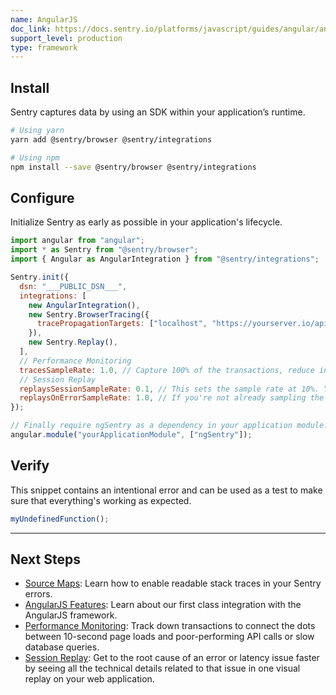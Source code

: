 ```yaml
---
name: AngularJS
doc_link: https://docs.sentry.io/platforms/javascript/guides/angular/angular1/
support_level: production
type: framework
---
```


## Install

Sentry captures data by using an SDK within your application’s runtime.

```bash
# Using yarn
yarn add @sentry/browser @sentry/integrations

# Using npm
npm install --save @sentry/browser @sentry/integrations
```

## Configure

Initialize Sentry as early as possible in your application's lifecycle.

```javascript
import angular from "angular";
import * as Sentry from "@sentry/browser";
import { Angular as AngularIntegration } from "@sentry/integrations";

Sentry.init({
  dsn: "___PUBLIC_DSN___",
  integrations: [
    new AngularIntegration(),
    new Sentry.BrowserTracing({
      tracePropagationTargets: ["localhost", "https://yourserver.io/api"],
    }),
    new Sentry.Replay(),
  ],
  // Performance Monitoring
  tracesSampleRate: 1.0, // Capture 100% of the transactions, reduce in production!
  // Session Replay
  replaysSessionSampleRate: 0.1, // This sets the sample rate at 10%. You may want to change it to 100% while in development and then sample at a lower rate in production.
  replaysOnErrorSampleRate: 1.0, // If you're not already sampling the entire session, change the sample rate to 100% when sampling sessions where errors occur.
});

// Finally require ngSentry as a dependency in your application module.
angular.module("yourApplicationModule", ["ngSentry"]);
```

## Verify

This snippet contains an intentional error and can be used as a test to make sure that everything's working as expected.

```javascript
myUndefinedFunction();
```

---

## Next Steps

- [Source Maps](https://docs.sentry.io/platforms/javascript/guides/angular/sourcemaps/): Learn how to enable readable stack traces in your Sentry errors.
- [AngularJS Features](https://docs.sentry.io/platforms/javascript/guides/angular/angular1/): Learn about our first class integration with the AngularJS framework.
- [Performance Monitoring](https://docs.sentry.io/platforms/javascript/guides/angular/performance/): Track down transactions to connect the dots between 10-second page loads and poor-performing API calls or slow database queries.
- [Session Replay](https://docs.sentry.io/platforms/javascript/guides/angular/session-replay/): Get to the root cause of an error or latency issue faster by seeing all the technical details related to that issue in one visual replay on your web application.
